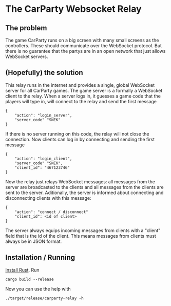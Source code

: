 # The CarParty Websocket Relay

## The problem
The game CarParty runs on a big screen with many small screens as the controllers. These should
communicate over the WebSocket protocol. But there is no guarantee that the partys are in an open
network that just allows WebSocket servers. 

## (Hopefully) the solution
This relay runs in the internet and provides a single, global WebSocket server for all CarParty
games. The game server is a formally a WebSocket client to the relay. When a server logs in, it
guesses a game code that the players will type in, will connect to the relay and send the first
message

	{
		"action": "login_server",
		"server_code" "SNEK"
	}

If there is no server running on this code, the relay will not close the connection. Now clients can
log in by connecting and sending the first message

	{
		"action": "login_client",
		"server_code" "SNEK",
		"client_id": "467123746"
	}

Now the relay just relays WebSocket messages: all messages from the server are broadcasted to the
clients and all messages from the clients are sent to the server. Aditionally, the server is
informed about connecting and disconnecting clients with this message:

	{
		"action": "connect / disconnect"
		"client_id": <id of client>
	}

The server always equips incoming messages from clients with a "client" field that is the id of
the client. This means messages from clients must always be in JSON format.

## Installation / Running
[Install Rust](https://www.rust-lang.org/tools/install). Run
	
	cargo build --release

Now you can use the help with

	./target/release/carparty-relay -h
